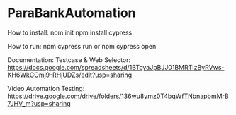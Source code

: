 # ParaBankAutomation

How to install:
nom init
npm install cypress

How to run:
npm cypress run or npm cypress open

Documentation:
Testcase & Web Selector: https://docs.google.com/spreadsheets/d/1BToyaJpBJJ01BMRTIzByRVws-KH6WkCOmj9-RHjUDZs/edit?usp=sharing

Video Automation Testing: https://drive.google.com/drive/folders/136wu8ymz0T4bqWfTNbnapbmMrB7JHV_m?usp=sharing
